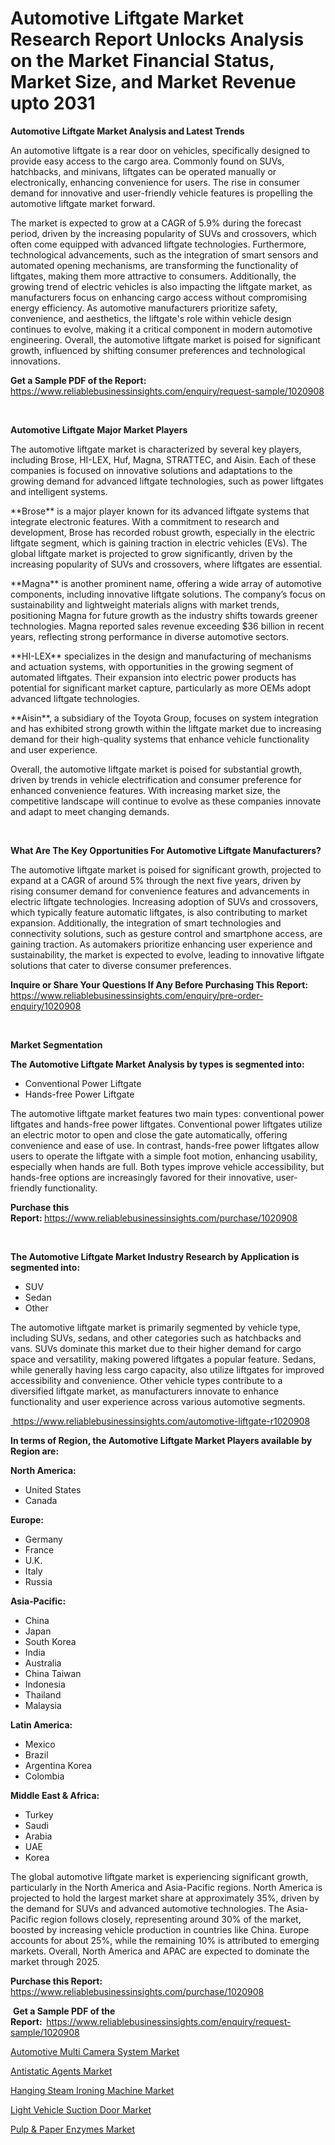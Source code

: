 <p><h1>Automotive Liftgate Market Research Report Unlocks Analysis on the Market Financial Status, Market Size, and Market Revenue upto 2031</h1></p><p><strong>Automotive Liftgate Market Analysis and Latest Trends</strong></p>
<p><p>An automotive liftgate is a rear door on vehicles, specifically designed to provide easy access to the cargo area. Commonly found on SUVs, hatchbacks, and minivans, liftgates can be operated manually or electronically, enhancing convenience for users. The rise in consumer demand for innovative and user-friendly vehicle features is propelling the automotive liftgate market forward.</p><p>The market is expected to grow at a CAGR of 5.9% during the forecast period, driven by the increasing popularity of SUVs and crossovers, which often come equipped with advanced liftgate technologies. Furthermore, technological advancements, such as the integration of smart sensors and automated opening mechanisms, are transforming the functionality of liftgates, making them more attractive to consumers. Additionally, the growing trend of electric vehicles is also impacting the liftgate market, as manufacturers focus on enhancing cargo access without compromising energy efficiency. As automotive manufacturers prioritize safety, convenience, and aesthetics, the liftgate's role within vehicle design continues to evolve, making it a critical component in modern automotive engineering. Overall, the automotive liftgate market is poised for significant growth, influenced by shifting consumer preferences and technological innovations.</p></p>
<p><strong>Get a Sample PDF of the Report:&nbsp;</strong> <a href="https://www.reliablebusinessinsights.com/enquiry/request-sample/1020908?utm_campaign=63&utm_medium=2&utm_source=Github&utm_content=ia&utm_term=12122024&utm_id=automotive-liftgate">https://www.reliablebusinessinsights.com/enquiry/request-sample/1020908</a></p>
<p>&nbsp;</p>
<p><strong>Automotive Liftgate Major Market Players</strong></p>
<p><p>The automotive liftgate market is characterized by several key players, including Brose, HI-LEX, Huf, Magna, STRATTEC, and Aisin. Each of these companies is focused on innovative solutions and adaptations to the growing demand for advanced liftgate technologies, such as power liftgates and intelligent systems.</p><p>**Brose** is a major player known for its advanced liftgate systems that integrate electronic features. With a commitment to research and development, Brose has recorded robust growth, especially in the electric liftgate segment, which is gaining traction in electric vehicles (EVs). The global liftgate market is projected to grow significantly, driven by the increasing popularity of SUVs and crossovers, where liftgates are essential.</p><p>**Magna** is another prominent name, offering a wide array of automotive components, including innovative liftgate solutions. The company’s focus on sustainability and lightweight materials aligns with market trends, positioning Magna for future growth as the industry shifts towards greener technologies. Magna reported sales revenue exceeding $36 billion in recent years, reflecting strong performance in diverse automotive sectors.</p><p>**HI-LEX** specializes in the design and manufacturing of mechanisms and actuation systems, with opportunities in the growing segment of automated liftgates. Their expansion into electric power products has potential for significant market capture, particularly as more OEMs adopt advanced liftgate technologies.</p><p>**Aisin**, a subsidiary of the Toyota Group, focuses on system integration and has exhibited strong growth within the liftgate market due to increasing demand for their high-quality systems that enhance vehicle functionality and user experience.</p><p>Overall, the automotive liftgate market is poised for substantial growth, driven by trends in vehicle electrification and consumer preference for enhanced convenience features. With increasing market size, the competitive landscape will continue to evolve as these companies innovate and adapt to meet changing demands.</p></p>
<p>&nbsp;</p>
<p><strong>What Are The Key Opportunities For Automotive Liftgate Manufacturers?</strong></p>
<p><p>The automotive liftgate market is poised for significant growth, projected to expand at a CAGR of around 5% through the next five years, driven by rising consumer demand for convenience features and advancements in electric liftgate technologies. Increasing adoption of SUVs and crossovers, which typically feature automatic liftgates, is also contributing to market expansion. Additionally, the integration of smart technologies and connectivity solutions, such as gesture control and smartphone access, are gaining traction. As automakers prioritize enhancing user experience and sustainability, the market is expected to evolve, leading to innovative liftgate solutions that cater to diverse consumer preferences.</p></p>
<p><strong>Inquire or Share Your Questions If Any Before Purchasing This Report:</strong> <a href="https://www.reliablebusinessinsights.com/enquiry/pre-order-enquiry/1020908?utm_campaign=63&utm_medium=2&utm_source=Github&utm_content=ia&utm_term=12122024&utm_id=automotive-liftgate">https://www.reliablebusinessinsights.com/enquiry/pre-order-enquiry/1020908</a></p>
<p>&nbsp;</p>
<p><strong>Market Segmentation</strong></p>
<p><strong>The Automotive Liftgate Market Analysis by types is segmented into:</strong></p>
<p><ul><li>Conventional Power Liftgate</li><li>Hands-free Power Liftgate</li></ul></p>
<p><p>The automotive liftgate market features two main types: conventional power liftgates and hands-free power liftgates. Conventional power liftgates utilize an electric motor to open and close the gate automatically, offering convenience and ease of use. In contrast, hands-free power liftgates allow users to operate the liftgate with a simple foot motion, enhancing usability, especially when hands are full. Both types improve vehicle accessibility, but hands-free options are increasingly favored for their innovative, user-friendly functionality.</p></p>
<p><strong>Purchase this Report:&nbsp;</strong><a href="https://www.reliablebusinessinsights.com/purchase/1020908?utm_campaign=63&utm_medium=2&utm_source=Github&utm_content=ia&utm_term=12122024&utm_id=automotive-liftgate">https://www.reliablebusinessinsights.com/purchase/1020908</a></p>
<p>&nbsp;</p>
<p><strong>The Automotive Liftgate Market Industry Research by Application is segmented into:</strong></p>
<p><ul><li>SUV</li><li>Sedan</li><li>Other</li></ul></p>
<p><p>The automotive liftgate market is primarily segmented by vehicle type, including SUVs, sedans, and other categories such as hatchbacks and vans. SUVs dominate this market due to their higher demand for cargo space and versatility, making powered liftgates a popular feature. Sedans, while generally having less cargo capacity, also utilize liftgates for improved accessibility and convenience. Other vehicle types contribute to a diversified liftgate market, as manufacturers innovate to enhance functionality and user experience across various automotive segments.</p></p>
<p><a href="https://www.reliablebusinessinsights.com/automotive-liftgate-r1020908?utm_campaign=63&utm_medium=2&utm_source=Github&utm_content=ia&utm_term=12122024&utm_id=automotive-liftgate">&nbsp;https://www.reliablebusinessinsights.com/automotive-liftgate-r1020908</a></p>
<p><strong>In terms of Region, the Automotive Liftgate Market Players available by Region are:</strong></p>
<p>
    <p> <strong> North America: </strong>
        <ul>
            <li>United States</li>
            <li>Canada</li>
        </ul>
        </p> 
    <p> <strong> Europe: </strong>
        <ul>
            <li>Germany</li>
            <li>France</li>
            <li>U.K.</li>
            <li>Italy</li>
            <li>Russia</li>
        </ul>
        </p> 
    <p> <strong> Asia-Pacific: </strong>
        <ul>
            <li>China</li>
            <li>Japan</li>
            <li>South Korea</li>
            <li>India</li>
            <li>Australia</li>
            <li>China Taiwan</li>
            <li>Indonesia</li>
            <li>Thailand</li>
            <li>Malaysia</li>
        </ul>
        </p> 
    <p> <strong> Latin America: </strong>
        <ul>
            <li>Mexico</li>
            <li>Brazil</li>
            <li>Argentina Korea</li>
            <li>Colombia</li>
        </ul>
        </p> 
    <p> <strong> Middle East & Africa: </strong>
        <ul>
            <li>Turkey</li>
            <li>Saudi</li>
            <li>Arabia</li>
            <li>UAE</li>
            <li>Korea</li>
        </ul>
    </p>
    </p>
<p><p>The global automotive liftgate market is experiencing significant growth, particularly in the North America and Asia-Pacific regions. North America is projected to hold the largest market share at approximately 35%, driven by the demand for SUVs and advanced automotive technologies. The Asia-Pacific region follows closely, representing around 30% of the market, boosted by increasing vehicle production in countries like China. Europe accounts for about 25%, while the remaining 10% is attributed to emerging markets. Overall, North America and APAC are expected to dominate the market through 2025.</p></p>
<p><strong>Purchase this Report: </strong><a href="https://www.reliablebusinessinsights.com/purchase/1020908?utm_campaign=63&utm_medium=2&utm_source=Github&utm_content=ia&utm_term=12122024&utm_id=automotive-liftgate">https://www.reliablebusinessinsights.com/purchase/1020908</a></p>
<p>&nbsp;<strong>Get a Sample PDF of the Report:&nbsp;&nbsp;</strong><a href="https://www.reliablebusinessinsights.com/enquiry/request-sample/1020908?utm_campaign=63&utm_medium=2&utm_source=Github&utm_content=ia&utm_term=12122024&utm_id=automotive-liftgate">https://www.reliablebusinessinsights.com/enquiry/request-sample/1020908</a></p>
<p><strong></strong></p>
<p><p><a href="https://www.linkedin.com/pulse/future-automotive-multi-camera-system-market-revenue-o62rc?utm_campaign=63&utm_medium=2&utm_source=Github&utm_content=ia&utm_term=12122024&utm_id=automotive-liftgate">Automotive Multi Camera System Market</a></p><p><a href="https://www.linkedin.com/pulse/antistatic-agents-market-revenue-growth-forecast-104-cagr-nznte?utm_campaign=63&utm_medium=2&utm_source=Github&utm_content=ia&utm_term=12122024&utm_id=automotive-liftgate">Antistatic Agents Market</a></p><p><a href="https://github.com/JubayerMia832/Market-Research-Report-List-1/blob/main/hanging-steam-ironing-machine-market.md?utm_campaign=63&utm_medium=2&utm_source=Github&utm_content=ia&utm_term=12122024&utm_id=automotive-liftgate">Hanging Steam Ironing Machine Market</a></p><p><a href="https://github.com/millionkaryn68/Market-Research-Report-List-1/blob/main/light-vehicle-suction-door-market.md?utm_campaign=63&utm_medium=2&utm_source=Github&utm_content=ia&utm_term=12122024&utm_id=automotive-liftgate">Light Vehicle Suction Door Market</a></p><p><a href="https://www.linkedin.com/pulse/strategic-analysis-pulp-paper-enzymes-market-2024-2031-uq2ee?utm_campaign=63&utm_medium=2&utm_source=Github&utm_content=ia&utm_term=12122024&utm_id=automotive-liftgate">Pulp & Paper Enzymes Market</a></p></p>